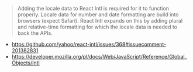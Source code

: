 >Adding the locale data to React Intl is required for it to function properly. Locale data for number and date formatting are build into browsers (expect Safari). React Intl expands on this by adding plural and relative-time formatting for which the locale data is needed to back the APIs.

- https://github.com/yahoo/react-intl/issues/368#issuecomment-201382831
- https://developer.mozilla.org/pl/docs/Web/JavaScript/Reference/Global_Objects/Intl
